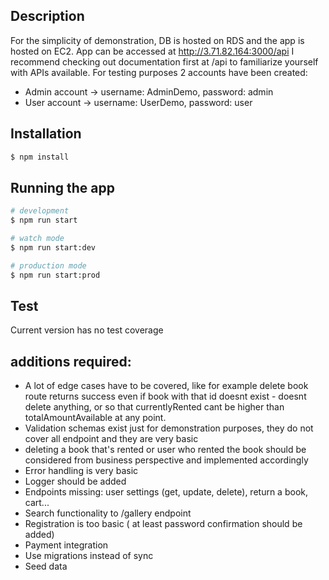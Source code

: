 

## Description

For the simplicity of demonstration, DB is hosted on RDS and the app is hosted on EC2.
App can be accessed at http://3.71.82.164:3000/api
I recommend checking out documentation first at /api to familiarize yourself with APIs available.
For testing purposes 2 accounts have been created:
- Admin account -> username: AdminDemo, password: admin
- User account -> username: UserDemo, password: user


## Installation

```bash
$ npm install
```

## Running the app

```bash
# development
$ npm run start

# watch mode
$ npm run start:dev

# production mode
$ npm run start:prod
```

## Test

Current version has no test coverage


## additions required:
- A lot of edge cases have to be covered, like for example delete book route returns success even if book with that id doesnt exist - doesnt delete anything, or so that currentlyRented cant be higher than totalAmountAvailable at any point.
- Validation schemas exist just for demonstration purposes, they do not cover all endpoint and they are very basic
- deleting a book that's rented or user who rented the book should be considered from business perspective and implemented accordingly
- Error handling is very basic
- Logger should be added
- Endpoints missing: user settings (get, update, delete), return a book, cart...
- Search functionality to /gallery endpoint
- Registration is too basic ( at least password confirmation should be added)
- Payment integration
- Use migrations instead of sync
- Seed data




